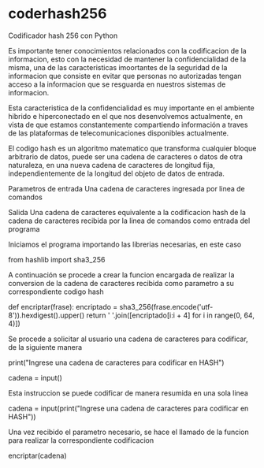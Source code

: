 # coderhash256
Codificador hash 256 con Python

Es importante tener conocimientos relacionados con la codificacion de la informacion, esto con la necesidad de mantener la confidencialidad de la misma, una de las caracteristicas imoortantes de la seguridad de la informacion que consiste en evitar que personas no autorizadas tengan acceso a la informacion que se resguarda en nuestros sistemas de informacion.

Esta caracteristica de la confidencialidad es muy importante en el ambiente hibrido e hiperconectado en el que nos desenvolvemos actualmente, en vista de que estamos constantemente compartiendo información a traves de las plataformas de telecomunicaciones disponibles actualmente.

El codigo hash es un algoritmo matematico que transforma cualquier bloque arbitrario de datos, puede ser una cadena de caracteres o datos de otra naturaleza, en una nueva cadena de caracteres de longitud fija, independientemente de la longitud del objeto de datos de entrada.

Parametros de entrada
Una cadena de caracteres ingresada por linea de comandos

Salida
Una cadena de caracteres equivalente a la codificacion hash de la cadena de caracteres recibida por la linea de comandos como entrada del programa

Iniciamos el programa importando las librerias necesarias, en este caso

from hashlib import sha3_256

A continuación se procede a crear la funcion encargada de realizar la conversion de la cadena de caracteres recibida como parametro a su correspondiente codigo hash

def encriptar(frase):
    encriptado = sha3_256(frase.encode('utf-8')).hexdigest().upper()
    return ' '.join([encriptado[i:i + 4] for i in range(0, 64, 4)])

Se procede a solicitar al usuario una cadena de caracteres para codificar, de la siguiente manera

print("Ingrese una cadena de caracteres para codificar en HASH")

cadena = input()

Esta instruccion se puede codificar de manera resumida en una sola linea

cadena = input(print("Ingrese una cadena de caracteres para codificar en HASH"))

Una vez recibido el parametro necesario, se hace el llamado de la funcion para realizar la correspondiente codificacion

encriptar(cadena)
